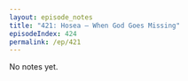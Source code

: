 ```yaml
---
layout: episode_notes
title: "421: Hosea — When God Goes Missing"
episodeIndex: 424
permalink: /ep/421
---
```

No notes yet.
